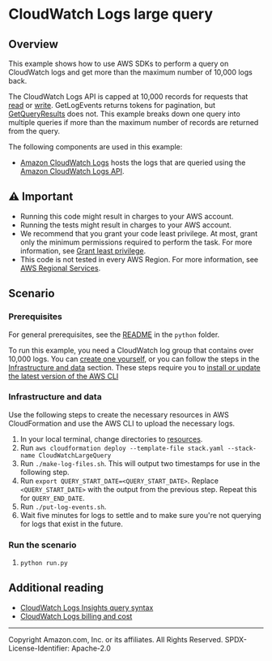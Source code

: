 # CloudWatch Logs large query

## Overview

This example shows how to use AWS SDKs to perform a query on CloudWatch logs and get more than the maximum number of 10,000 logs back.

The CloudWatch Logs API is capped at 10,000 records for requests that [read](https://docs.aws.amazon.com/AmazonCloudWatchLogs/latest/APIReference/API_GetLogEvents.html) or [write](https://docs.aws.amazon.com/AmazonCloudWatchLogs/latest/APIReference/API_PutLogEvents.html). GetLogEvents returns tokens for pagination, but [GetQueryResults](https://docs.aws.amazon.com/AmazonCloudWatchLogs/latest/APIReference/API_GetQueryResults.html) does not. This example breaks down one query into multiple queries if more than the maximum number of records are returned from the query.

The following components are used in this example:

- [Amazon CloudWatch Logs](https://docs.aws.amazon.com/AmazonCloudWatch/latest/logs/WhatIsCloudWatchLogs.html) hosts the logs that are queried using the [Amazon CloudWatch Logs API](https://docs.aws.amazon.com/AmazonCloudWatchLogs/latest/APIReference/Welcome.html).

## ⚠ Important

- Running this code might result in charges to your AWS account.
- Running the tests might result in charges to your AWS account.
- We recommend that you grant your code least privilege. At most, grant only the minimum permissions required to perform the task. For more information, see [Grant least privilege](https://docs.aws.amazon.com/IAM/latest/UserGuide/best-practices.html#grant-least-privilege).
- This code is not tested in every AWS Region. For more information, see [AWS Regional Services](https://aws.amazon.com/about-aws/global-infrastructure/regional-product-services).

## Scenario

### Prerequisites

For general prerequisites, see the [README](../../../../README.md) in the `python` folder.

To run this example, you need a CloudWatch log group that contains over 10,000 logs. You can [create one yourself](https://docs.aws.amazon.com/AmazonCloudWatch/latest/logs/Working-with-log-groups-and-streams.html), or you can follow the steps in the [Infrastructure and data](#infrastructure-and-data) section. These steps require you to [install or update the latest version of the AWS CLI](https://docs.aws.amazon.com/cli/latest/userguide/getting-started-install.html)

### Infrastructure and data

Use the following steps to create the necessary resources in AWS CloudFormation and use the AWS CLI to upload the necessary logs.

1. In your local terminal, change directories to [resources](../../../../../workflows/cloudwatch_logs_large_query/resources/).
1. Run `aws cloudformation deploy --template-file stack.yaml --stack-name CloudWatchLargeQuery`
1. Run `./make-log-files.sh`. This will output two timestamps for use in the following step.
1. Run `export QUERY_START_DATE=<QUERY_START_DATE>`. Replace `<QUERY_START_DATE>` with the output from the previous step. Repeat this for `QUERY_END_DATE`.
1. Run `./put-log-events.sh`.
1. Wait five minutes for logs to settle and to make sure you're not querying for logs that exist in the future.

### Run the scenario

1. `python run.py`

## Additional reading

- [CloudWatch Logs Insights query syntax](https://docs.aws.amazon.com/AmazonCloudWatch/latest/logs/CWL_QuerySyntax.html)
- [CloudWatch Logs billing and cost](https://docs.aws.amazon.com/AmazonCloudWatch/latest/logs/LogsBillingDetails.html)

---

Copyright Amazon.com, Inc. or its affiliates. All Rights Reserved. SPDX-License-Identifier: Apache-2.0
